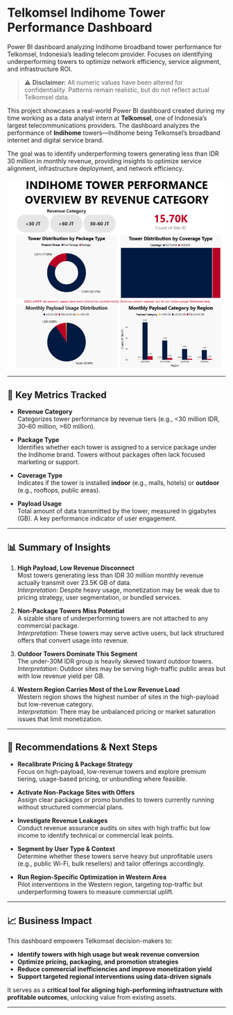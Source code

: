 # Telkomsel Indihome Tower Performance Dashboard

Power BI dashboard analyzing Indihome broadband tower performance for Telkomsel, Indonesia’s leading telecom provider. Focuses on identifying underperforming towers to optimize network efficiency, service alignment, and infrastructure ROI.

> ⚠️ **Disclaimer:** All numeric values have been altered for confidentiality. Patterns remain realistic, but do not reflect actual Telkomsel data.

This project showcases a real-world Power BI dashboard created during my time working as a data analyst intern at **Telkomsel**, one of Indonesia’s largest telecommunications providers. The dashboard analyzes the performance of **Indihome** towers—Indihome being Telkomsel’s broadband internet and digital service brand.

The goal was to identify underperforming towers generating less than IDR 30 million in monthly revenue, providing insights to optimize service alignment, infrastructure deployment, and network efficiency.

![Indihome Tower Performance Dashboard](Indihome%20Tower%20Performance%20Dashboard.png)

---

## 🔑 Key Metrics Tracked

- **Revenue Category**  
  Categorizes tower performance by revenue tiers (e.g., <30 million IDR, 30–60 million, >60 million).

- **Package Type**  
  Identifies whether each tower is assigned to a service package under the Indihome brand. Towers without packages often lack focused marketing or support.

- **Coverage Type**  
  Indicates if the tower is installed **indoor** (e.g., malls, hotels) or **outdoor** (e.g., rooftops, public areas).

- **Payload Usage**  
  Total amount of data transmitted by the tower, measured in gigabytes (GB). A key performance indicator of user engagement.

---

## 📊 Summary of Insights

1. **High Payload, Low Revenue Disconnect**  
   Most towers generating less than IDR 30 million monthly revenue actually transmit over 23.5K GB of data.  
   _Interpretation_: Despite heavy usage, monetization may be weak due to pricing strategy, user segmentation, or bundled services.

2. **Non-Package Towers Miss Potential**  
   A sizable share of underperforming towers are not attached to any commercial package.  
   _Interpretation_: These towers may serve active users, but lack structured offers that convert usage into revenue.

3. **Outdoor Towers Dominate This Segment**  
   The under-30M IDR group is heavily skewed toward outdoor towers.  
   _Interpretation_: Outdoor sites may be serving high-traffic public areas but with low revenue yield per GB.

4. **Western Region Carries Most of the Low Revenue Load**  
   Western region shows the highest number of sites in the high-payload but low-revenue category.  
   _Interpretation_: There may be unbalanced pricing or market saturation issues that limit monetization.

---

## 🚀 Recommendations & Next Steps

- **Recalibrate Pricing & Package Strategy**  
  Focus on high-payload, low-revenue towers and explore premium tiering, usage-based pricing, or unbundling where feasible.

- **Activate Non-Package Sites with Offers**  
  Assign clear packages or promo bundles to towers currently running without structured commercial plans.

- **Investigate Revenue Leakages**  
  Conduct revenue assurance audits on sites with high traffic but low income to identify technical or commercial leak points.

- **Segment by User Type & Context**  
  Determine whether these towers serve heavy but unprofitable users (e.g., public Wi-Fi, bulk resellers) and tailor offerings accordingly.

- **Run Region-Specific Optimization in Western Area**  
  Pilot interventions in the Western region, targeting top-traffic but underperforming towers to measure commercial uplift.

---

## 📈 Business Impact

This dashboard empowers Telkomsel decision-makers to:

- **Identify towers with high usage but weak revenue conversion**  
- **Optimize pricing, packaging, and promotion strategies**  
- **Reduce commercial inefficiencies and improve monetization yield**  
- **Support targeted regional interventions using data-driven signals**

It serves as a **critical tool for aligning high-performing infrastructure with profitable outcomes**, unlocking value from existing assets.

---
